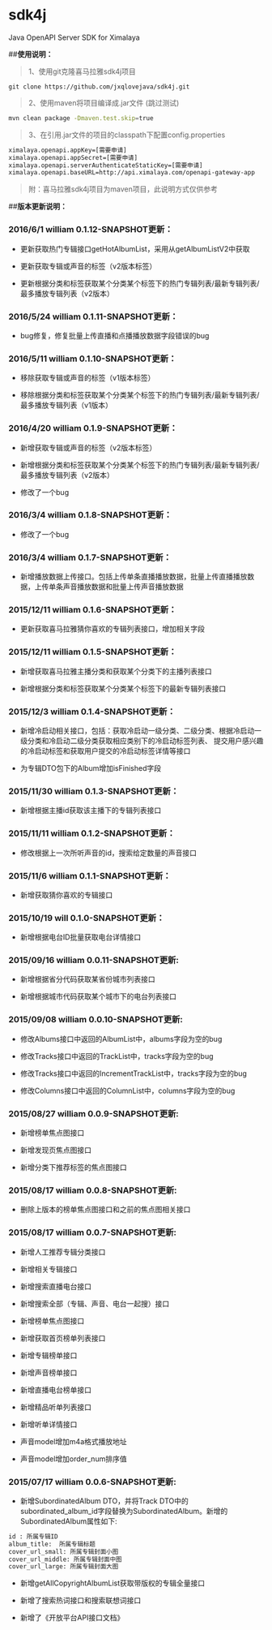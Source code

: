 # sdk4j

Java OpenAPI Server SDK for Ximalaya

##**使用说明：**

> 1、使用git克隆喜马拉雅sdk4j项目
```
git clone https://github.com/jxqlovejava/sdk4j.git
```
> 2、使用maven将项目编译成.jar文件 (跳过测试)
```bash
mvn clean package -Dmaven.test.skip=true
```
> 3、在引用.jar文件的项目的classpath下配置config.properties
```bash
ximalaya.openapi.appKey=[需要申请]
ximalaya.openapi.appSecret=[需要申请]
ximalaya.openapi.serverAuthenticateStaticKey=[需要申请]
ximalaya.openapi.baseURL=http://api.ximalaya.com/openapi-gateway-app
```
> 附：喜马拉雅sdk4j项目为maven项目，此说明方式仅供参考

##**版本更新说明：**

### 2016/6/1 william 0.1.12-SNAPSHOT更新：

* 更新获取热门专辑接口getHotAlbumList，采用从getAlbumListV2中获取

* 更新获取专辑或声音的标签（v2版本标签）

* 更新根据分类和标签获取某个分类某个标签下的热门专辑列表/最新专辑列表/最多播放专辑列表（v2版本）

### 2016/5/24 william 0.1.11-SNAPSHOT更新：

* bug修复，修复批量上传直播和点播播放数据字段错误的bug

### 2016/5/11 william 0.1.10-SNAPSHOT更新：

* 移除获取专辑或声音的标签（v1版本标签）

* 移除根据分类和标签获取某个分类某个标签下的热门专辑列表/最新专辑列表/最多播放专辑列表（v1版本）

### 2016/4/20 william 0.1.9-SNAPSHOT更新：

* 新增获取专辑或声音的标签（v2版本标签）

* 新增根据分类和标签获取某个分类某个标签下的热门专辑列表/最新专辑列表/最多播放专辑列表（v2版本）

* 修改了一个bug

### 2016/3/4 william 0.1.8-SNAPSHOT更新：

* 修改了一个bug

### 2016/3/4 william 0.1.7-SNAPSHOT更新：

* 新增播放数据上传接口。包括上传单条直播播放数据，批量上传直播播放数据，上传单条声音播放数据和批量上传声音播放数据

### 2015/12/11 william 0.1.6-SNAPSHOT更新：

* 更新获取喜马拉雅猜你喜欢的专辑列表接口，增加相关字段

### 2015/12/11 william 0.1.5-SNAPSHOT更新：

* 新增获取喜马拉雅主播分类和获取某个分类下的主播列表接口

* 新增根据分类和标签获取某个分类某个标签下的最新专辑列表接口

### 2015/12/3 william 0.1.4-SNAPSHOT更新：

* 新增冷启动相关接口，包括：获取冷启动一级分类、二级分类、根据冷启动一级分类和冷启动二级分类获取相应类别下的冷启动标签列表、
提交用户感兴趣的冷启动标签和获取用户提交的冷启动标签详情等接口

* 为专辑DTO包下的Album增加isFinished字段

### 2015/11/30 william 0.1.3-SNAPSHOT更新：

* 新增根据主播id获取该主播下的专辑列表接口

### 2015/11/11 william 0.1.2-SNAPSHOT更新：

* 修改根据上一次所听声音的id，搜索给定数量的声音接口

### 2015/11/6 william 0.1.1-SNAPSHOT更新：

* 新增获取猜你喜欢的专辑接口

### 2015/10/19 will 0.1.0-SNAPSHOT更新：

* 新增根据电台ID批量获取电台详情接口

### 2015/09/16 william 0.0.11-SNAPSHOT更新:

* 新增根据省分代码获取某省份城市列表接口

* 新增根据城市代码获取某个城市下的电台列表接口

### 2015/09/08 william 0.0.10-SNAPSHOT更新:

* 修改Albums接口中返回的AlbumList中，albums字段为空的bug

* 修改Tracks接口中返回的TrackList中，tracks字段为空的bug

* 修改Tracks接口中返回的IncrementTrackList中，tracks字段为空的bug

* 修改Columns接口中返回的ColumnList中，columns字段为空的bug

### 2015/08/27 william 0.0.9-SNAPSHOT更新:

* 新增榜单焦点图接口

* 新增发现页焦点图接口

* 新增分类下推荐标签的焦点图接口

### 2015/08/17 william 0.0.8-SNAPSHOT更新:

* 删除上版本的榜单焦点图接口和之前的焦点图相关接口

### 2015/08/17 william 0.0.7-SNAPSHOT更新:

* 新增人工推荐专辑分类接口

* 新增相关专辑接口

* 新增搜索直播电台接口

* 新增搜索全部（专辑、声音、电台一起搜）接口

* 新增榜单焦点图接口

* 新增获取首页榜单列表接口

* 新增专辑榜单接口

* 新增声音榜单接口

* 新增直播电台榜单接口

* 新增精品听单列表接口

* 新增听单详情接口

* 声音model增加m4a格式播放地址

* 声音model增加order_num排序值

### 2015/07/17 william 0.0.6-SNAPSHOT更新:

* 新增SubordinatedAlbum DTO，并将Track DTO中的subordinated_album_id字段替换为SubordinatedAlbum。新增的SubordinatedAlbum属性如下:

```html
id : 所属专辑ID
album_title:  所属专辑标题
cover_url_small: 所属专辑封面小图
cover_url_middle: 所属专辑封面中图
cover_url_large: 所属专辑封面大图
```

* 新增getAllCopyrightAlbumList获取带版权的专辑全量接口

* 新增了搜索热词接口和搜索联想词接口

* 新增了《开放平台API接口文档》
